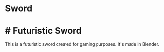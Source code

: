 # Sword
# # Futuristic Sword
This is a futuristic sword created for gaming purposes. It's made in Blender.

